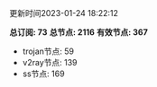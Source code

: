 更新时间2023-01-24 18:22:12

**总订阅: 73**
**总节点: 2116**
**有效节点: 367**
- trojan节点: 59
- v2ray节点: 139
- ss节点: 169
